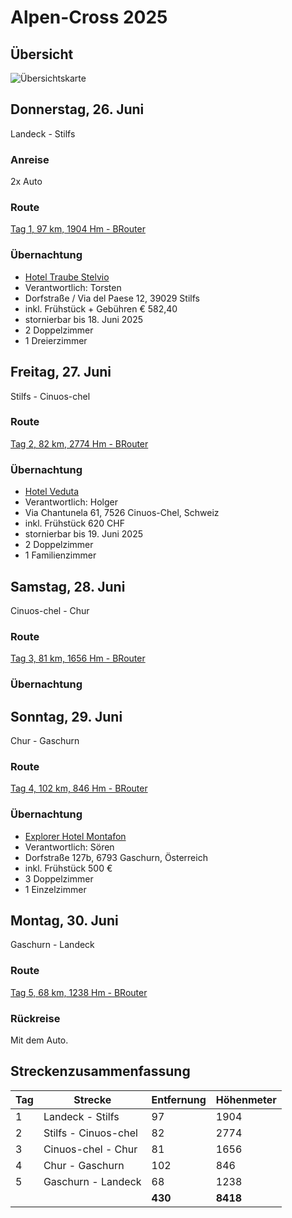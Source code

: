 # Alpen-Cross 2025

## Übersicht

![Übersichtskarte](alpenx-2025-gesamt.avif)

## Donnerstag, 26. Juni

Landeck - Stilfs

### Anreise

2x Auto

### Route

[Tag 1, 97 km, 1904 Hm - BRouter](http://brouter.de/brouter-web/#map=11/46.6260/10.4638/standard&lonlats=10.564041,47.140344;10.558891,46.983562;10.522799,46.961591;10.5125,46.955337;10.506395,46.948981;10.504544,46.945908;10.502093,46.944718;10.496203,46.941151;10.483961,46.894895;10.518894,46.808166;10.536232,46.752975;10.589533,46.616195;10.540813,46.576429;10.544772,46.595447)

### Übernachtung

- [Hotel Traube Stelvio](https://www.booking.com/hotel/it/restaurant-traube.de.html?label=stelvio-E*QFYFf0iNyPAIwzi5XnyAS221420629379%3Apl%3Ata%3Ap15%3Ap2%3Aac%3Aap%3Aneg%3Afi%3Atikwd-4231558161%3Alp9042729%3Ali%3Adec%3Adm%3Appccp%3DUmFuZG9tSVYkc2RlIyh9YUNMGHk8cZwooeZEiCfXj4k&sid=2baab6808f4afa254a96d0424566bebf&aid=301584)
- Verantwortlich: Torsten
- Dorfstraße / Via del Paese 12, 39029 Stilfs
- inkl. Frühstück + Gebühren € 582,40
- stornierbar bis 18. Juni 2025
- 2 Doppelzimmer
- 1 Dreierzimmer

## Freitag, 27. Juni

Stilfs - Cinuos-chel

### Route

[Tag 2, 82 km, 2774 Hm - BRouter](http://brouter.de/brouter-web/#map=11/46.5978/10.3471/standard&lonlats=10.544778,46.595417;10.438589,46.535071;10.094655,46.700334;10.021752,46.638911&profile=fastbike)

### Übernachtung

- [Hotel Veduta](https://veduta.ch/)
- Verantwortlich: Holger
- Via Chantunela 61, 7526 Cinuos-Chel, Schweiz
- inkl. Frühstück 620 CHF
- stornierbar bis 19. Juni 2025
- 2 Doppelzimmer
- 1 Familienzimmer

## Samstag, 28. Juni

Cinuos-chel - Chur

### Route

[Tag 3, 81 km, 1656 Hm - BRouter](http://brouter.de/brouter-web/#map=12/46.8469/9.5959/standard&lonlats=10.021752,46.63887;9.535232,46.680933;9.554071,46.766441;9.531734,46.851607;9.531283,46.85378&profile=fastbike)  

### Übernachtung

## Sonntag, 29. Juni

Chur - Gaschurn

### Route

[Tag 4, 102 km, 846 Hm - BRouter](http://brouter.de/brouter-web/#map=12/46.9851/9.7119/standard&lonlats=9.531283,46.85378;9.5436,46.896947;9.556732,46.944694;9.554222,46.956077;9.560686,46.971069;9.54066,46.994246;9.530189,47.004593;9.52064,47.045796;9.51283,47.051281;9.509525,47.062391;9.508216,47.073792;9.505663,47.080348;9.499762,47.151333;9.506038,47.154989;9.509311,47.170052;9.512444,47.172938;9.527614,47.203228;9.58437,47.237291;9.596198,47.236995;9.597126,47.236004;9.830811,47.140738;10.01907,46.99365)

### Übernachtung

- [Explorer Hotel Montafon](https://www.explorer-hotels.com/montafon/)
- Verantwortlich: Sören
- Dorfstraße 127b, 6793 Gaschurn, Österreich
- inkl. Frühstück 500 €
- 3 Doppelzimmer
- 1 Einzelzimmer

## Montag, 30. Juni

Gaschurn - Landeck

### Route

[Tag 5, 68 km, 1238 Hm - BRouter](http://brouter.de/brouter-web/#map=11/46.9045/10.2798/standard&lonlats=10.018909,46.993712;10.08502,46.919523;10.564159,47.140307&profile=fastbike)

### Rückreise

Mit dem Auto.

## Streckenzusammenfassung

| Tag | Strecke               | Entfernung | Höhenmeter |
| --- | --------------------- | ---------- | ---------- |
| 1   | Landeck - Stilfs      | 97         | 1904       |
| 2   | Stilfs - Cinuos-chel  | 82         | 2774       |
| 3   | Cinuos-chel - Chur    | 81         | 1656       |
| 4   | Chur - Gaschurn       | 102        | 846        |
| 5   | Gaschurn - Landeck    | 68         | 1238       |
|     |                       | **430**    | **8418**   |
